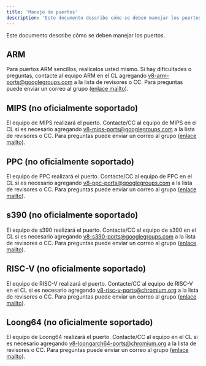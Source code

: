 ```yaml
---
title: 'Manejo de puertos'
description: 'Este documento describe cómo se deben manejar los puertos específicos de la arquitectura de V8.'
---
```

Este documento describe cómo se deben manejar los puertos.

## ARM

Para puertos ARM sencillos, realícelos usted mismo. Si hay dificultades o preguntas, contacte al equipo ARM en el CL agregando [v8-arm-ports@googlegroups.com](mailto:v8-arm-ports@googlegroups.com) a la lista de revisores o CC. Para preguntas puede enviar un correo al grupo ([enlace mailto](mailto:v8-arm-ports@googlegroups.com)).

## MIPS (no oficialmente soportado)

El equipo de MIPS realizará el puerto. Contacte/CC al equipo de MIPS en el CL si es necesario agregando [v8-mips-ports@googlegroups.com](mailto:v8-mips-ports@googlegroups.com) a la lista de revisores o CC. Para preguntas puede enviar un correo al grupo ([enlace mailto](mailto:v8-mips-ports@googlegroups.com)).

## PPC (no oficialmente soportado)

El equipo de PPC realizará el puerto. Contacte/CC al equipo de PPC en el CL si es necesario agregando [v8-ppc-ports@googlegroups.com](mailto:v8-ppc-ports@googlegroups.com) a la lista de revisores o CC. Para preguntas puede enviar un correo al grupo ([enlace mailto](mailto:v8-ppc-ports@googlegroups.com)).

## s390 (no oficialmente soportado)

El equipo de s390 realizará el puerto. Contacte/CC al equipo de s390 en el CL si es necesario agregando [v8-s390-ports@googlegroups.com](mailto:v8-s390-ports@googlegroups.com) a la lista de revisores o CC. Para preguntas puede enviar un correo al grupo ([enlace mailto](mailto:v8-s390-ports@googlegroups.com)).

## RISC-V (no oficialmente soportado)

El equipo de RISC-V realizará el puerto. Contacte/CC al equipo de RISC-V en el CL si es necesario agregando [v8-risc-v-ports@chromium.org](mailto:v8-risc-v-ports@chromium.org) a la lista de revisores o CC. Para preguntas puede enviar un correo al grupo ([enlace mailto](mailto:v8-risc-v-ports@chromium.org)).

## Loong64 (no oficialmente soportado)

El equipo de Loong64 realizará el puerto. Contacte/CC al equipo en el CL si es necesario agregando [v8-loongarch64-ports@chromium.org](mailto:v8-loongarch64-ports@chromium.org) a la lista de revisores o CC. Para preguntas puede enviar un correo al grupo ([enlace mailto](mailto:v8-loongarch64-ports@chromium.org)).
